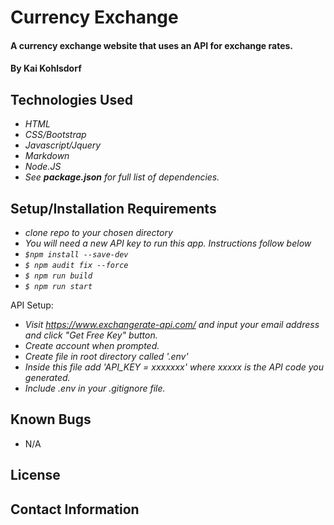 # Currency Exchange

#### A currency exchange website that uses an API for exchange rates.

#### By Kai Kohlsdorf

## Technologies Used

* _HTML_
* _CSS/Bootstrap_
* _Javascript/Jquery_
* _Markdown_
* _Node.JS_
* _See **package.json** for full list of dependencies._

## Setup/Installation Requirements

* _clone repo to your chosen directory_
* _You will need a new API key to run this app. Instructions follow below_
* _`$npm install --save-dev`_
* _`$ npm audit fix --force`_
* _`$ npm run build`_
* _`$ npm run start`_

API Setup:

* _Visit https://www.exchangerate-api.com/ and input your email address and click "Get Free Key" button._
* _Create account when prompted._
* _Create file in root directory called '.env'_
* _Inside this file add 'API_KEY = xxxxxxx' where xxxxx is the API code you generated._
* _Include .env in your .gitignore file._

## Known Bugs

* N/A

## License

## Contact Information